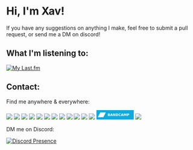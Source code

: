 <h1 align="left">Hi, I'm Xav!</h1>
If you have any suggestions on anything I make, feel free to submit a pull request, or send me a DM on discord!

<h2 align="left">What I'm listening to:</h2>

[![My Last.fm](https://lastfm-recently-played.vercel.app/api?user=xqcamden)](https://www.last.fm/user/xqcamden)

<h2 align="left">Contact:</h2>
<p align="left">Find me anywhere & everywhere:</p>
</a> <a href="https://www.linkedin.com/in/xavier-camden-348982243/"><img src="https://img.shields.io/badge/linkedin-%230077B5.svg?&style=for-the-badge&logo=linkedin&logoColor=white" height=25></a> <a href="https://www.soundcloud.com/sq1000000"><img src="https://img.shields.io/badge/SoundCloud-FF3300?style=for-the-badge&logo=soundcloud&logoColor=white" height=25></a> <a href="https://www.last.fm/user/xqcamden"><img src="https://img.shields.io/badge/last.fm-D51007?style=for-the-badge&logo=last.fm&logoColor=white" height=25></a> <a href="https://open.spotify.com/user/carg4j1r92w4gxh1k55c0tjvd"><img src="https://img.shields.io/badge/Spotify-1ED760?&style=for-the-badge&logo=spotify&logoColor=white" height=25></a> <a href="https://github.com/sq1000000"><img src="https://img.shields.io/badge/GitHub-100000?style=for-the-badge&logo=github&logoColor=white" height=25></a> <a href="https://steamcommunity.com/id/sq1000000"><img src="https://img.shields.io/badge/Steam-000000?style=for-the-badge&logo=steam&logoColor=white" height=25></a> <a href="https://discord.com/users/400104397683556354"><img src="https://img.shields.io/badge/Discord-5865F2?style=for-the-badge&logo=discord&logoColor=white" height=25></a> <a href="https://stackoverflow.com/users/12091601/xavier-camden"><img src="https://img.shields.io/badge/Stack_Overflow-FE7A16?style=for-the-badge&logo=stack-overflow&logoColor=white" height=25></a> <a href="https://community.oneplus.com/wap/user-main/1099448674251440233/index"><img src="https://img.shields.io/badge/OnePlusForums-%23EB0028.svg?style=for-the-badge&logo=OnePlus&logoColor=white" height=25></a> <a href="https://meta.stackexchange.com/users/1245829/xavier-camden"><img src="https://img.shields.io/badge/StackExchange-%23ffffff.svg?style=for-the-badge&logo=StackExchange&logoColor=white" height=25></a> <a href="https://forum.xda-developers.com/m/xqcamden.9877962/"><img src="https://img.shields.io/badge/XDA--Developers-%23AC6E2F.svg?style=for-the-badge&logo=XDA-Developers&logoColor=white" height=25></a> <a href="https://www.twitch.tv/ceresisonline"><img src="https://img.shields.io/badge/Twitch-%239146FF.svg?style=for-the-badge&logo=Twitch&logoColor=white" height=25></a> <a href="https://bandcamp.com/sq1000000"><img src="https://raw.githubusercontent.com/sq1000000/sq1000000/main/assets/bandcamp.svg" height=25></a> <a href="https://dribbble.com/sq1000000"><img src="https://img.shields.io/badge/Dribbble-EA4C89?style=for-the-badge&logo=dribbble&logoColor=white" height=25></a> 





<p align="left">DM me on Discord:</p>

[![Discord Presence](https://lanyard.cnrad.dev/api/400104397683556354)](https://discord.com/users/400104397683556354)

